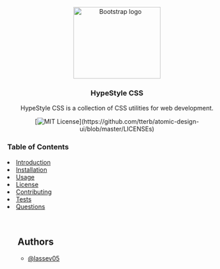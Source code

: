 <p align="center">
  <a href="https://hypestyle.netlify.app">
    <img src="https://hypestyle.netlify.app/img/icon.png" alt="Bootstrap logo" width="200" height="165">
  </a>
</p>

<h3 align="center">HypeStyle CSS</h3>

<p align="center">
  HypeStyle CSS is a collection of CSS utilities for web development.
  <br>

<div align="center">

[![MIT License](https://img.shields.io/apm/l/atomic-design-ui.svg?)](https://github.com/tterb/atomic-design-ui/blob/master/LICENSEs)

</div>

### Table of Contents

<li>
    <a href="">Introduction</a> 
    
</li>
<li>
    <a href="">Installation</a>
</li>
<li>
    <a href="">Usage</a>
</li>
<li>
    <a href="">License</a>
</li>
<li>
    <a href="">Contributing</a>
</li>
<li>
    <a href="">Tests</a>
</li>
<li>
    <a href="">Questions</a>
</li>

<ul>

<br>

## Authors

- [@lassev05](https://www.github.com/lassev05)
